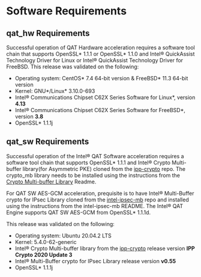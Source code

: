 # Software Requirements

## qat_hw Requirements
Successful operation of QAT Hardware acceleration requires a software tool chain
that supports OpenSSL\* 1.1.1 or OpenSSL\* 1.1.0 and Intel&reg; QuickAssist
Technology Driver for Linux or Intel&reg;  QuickAssist Technology
Driver for FreeBSD. This release was validated on the following:

* Operating system: CentOS\* 7.4 64-bit version & FreeBSD\* 11.3 64-bit version
* Kernel: GNU\*/Linux\* 3.10.0-693
* Intel&reg; Communications Chipset C62X Series Software for Linux\*, version **4.13**
* Intel&reg; Communications Chipset C62X Series Software for FreeBSD\*, version **3.8**
* OpenSSL\* 1.1.1j

## qat_sw Requirements
Successful operation of the Intel&reg; QAT Software acceleration requires a
software tool chain that supports OpenSSL\* 1.1.1 and Intel&reg; Crypto
Multi-buffer library(for Asymmetric PKE) cloned from the [ipp-crypto][1] repo.
The crypto_mb library needs to be installed using the instructions from the
[Crypto Multi-buffer Library][2] Readme.

For QAT SW AES-GCM acceleration, prequisite is to have Intel&reg;
Multi-Buffer crypto for IPsec Library cloned from the [intel-ipsec-mb][3]
repo and installed using the instructions from the intel-ipsec-mb README.
The Intel&reg; QAT Engine supports QAT SW AES-GCM from OpenSSL\* 1.1.1d.

This release was validated on the following:

* Operating system: Ubuntu 20.04.2 LTS
* Kernel: 5.4.0-62-generic
* Intel&reg; Crypto Multi-buffer library from the [ipp-crypto][1] release
  version **IPP Crypto 2020 Update 3**
* Intel&reg; Multi-Buffer crypto for IPsec Library release version **v0.55**
* OpenSSL\* 1.1.1j

[1]:https://github.com/intel/ipp-crypto
[2]:https://github.com/intel/ipp-crypto/tree/develop/sources/ippcp/crypto_mb
[3]:https://github.com/intel/intel-ipsec-mb

